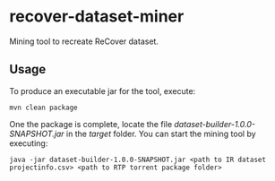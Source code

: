 # recover-dataset-miner

Mining tool to recreate ReCover dataset.

## Usage

To produce an executable jar for the tool, execute:

```
mvn clean package
```

One the package is complete, locate the file _dataset-builder-1.0.0-SNAPSHOT.jar_ in the _target_ folder. You can start the mining tool by executing:

```
java -jar dataset-builder-1.0.0-SNAPSHOT.jar <path to IR dataset projectinfo.csv> <path to RTP torrent package folder>
```
